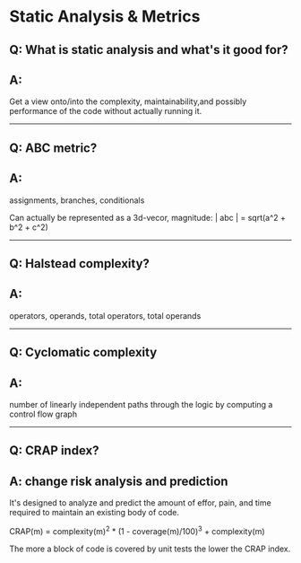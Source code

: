 # Static Analysis & Metrics

## Q: What is static analysis and what's it good for?

## A:
Get a view onto/into the complexity, maintainability,and possibly performance of the code without actually running it.


---

## Q: ABC metric?

## A: 
assignments, branches, conditionals

Can actually be represented as a 3d-vecor, magnitude: | abc | = sqrt(a^2 + b^2 + c^2)

---

## Q: Halstead complexity?

## A: 
operators, operands, total operators, total operands

---
## Q: Cyclomatic complexity

## A: 
number of linearly independent paths through the logic by computing a control flow graph


---

## Q: CRAP index?

## A: change risk analysis and prediction
It's designed to analyze and predict the amount of effor, pain, and time required to maintain an existing body of code. 

CRAP(m) = complexity(m)<sup>2</sup> * (1 - coverage(m)/100)<sup>3</sup> + complexity(m)

The more a block of code is covered by unit tests the lower the CRAP index.